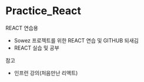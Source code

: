 # Practice_React
REACT 연습용
- Sowez 프로젝트를 위한 REACT 연습 및 GITHUB 되새김
- REACT 실습 및 공부

참고
 - 인프런 강의(처음만난 리액트)

